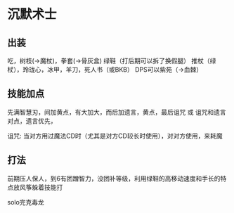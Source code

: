 # 沉默术士

## 出装
吃，树枝(->魔杖)，拳套(->骨灰盒)
绿鞋（打后期可以拆了换假腿）
推杖（绿杖），玲珑心，冰甲，羊刀，死人书（或BKB）
DPS可以紫苑（->血棘）

## 技能加点
先满智慧刃，间加黄点，有大加大，而后加遗言，黄点，最后诅咒
或
诅咒和遗言对点，遗言优先，

诅咒: 当对方用过魔法CD时（尤其是对方CD较长时使用），对对方使用，来耗魔

## 打法
前期压人保人，到6有团蹭智力，没团补等级，利用绿鞋的高移动速度和手长的特点放风筝躲着技能打

solo完克毒龙